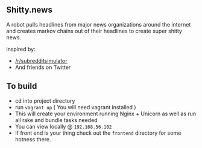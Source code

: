## Shitty.news
A robot pulls headlines from major news organizations around the internet and creates markov chains out of their headlines to create super shitty news.

inspired by:
- [/r/subredditsimulator](https://www.reddit.com/r/SubredditSimulator/)
- And friends on Twitter

## To build
- cd into project directory
- run `vagrant up` ( You will need vagrant installed )
- This will create your environment running Nginx + Unicorn as well as run all rake and bundle tasks needed
- You can view locally @ `192.168.56.102`
- If front end is your thing check out the `frontend` directory for some hotness there. 